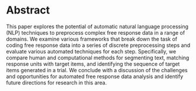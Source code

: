 # Abstract

This paper explores the potential of automatic natural language processing (NLP) techniques to preprocess complex free response data in a range of domains. We examine various frameworks that break down the task of coding free response data into a series of discrete preprocessing steps and evaluate various automated techniques for each step. Specifically, we compare human and computational methods for segmenting text, matching response units with target items, and identifying the sequence of target items generated in a trial. We conclude with a discussion of the challenges and opportunities for automated free response data analysis and identify future directions for research in this area.
